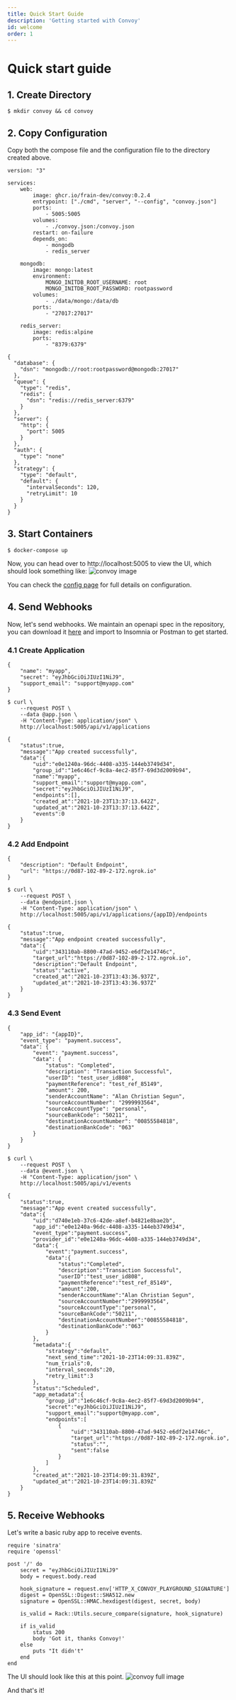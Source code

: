 ```yaml
---
title: Quick Start Guide
description: 'Getting started with Convoy'
id: welcome
order: 1
---
```


# Quick start guide

## 1. Create Directory

```bash[bash]
$ mkdir convoy && cd convoy
```

## 2. Copy Configuration

Copy both the compose file and the configuration file to the directory created above.

```yml[docker-compose.yml]
version: "3"

services:
    web:
        image: ghcr.io/frain-dev/convoy:0.2.4
        entrypoint: ["./cmd", "server", "--config", "convoy.json"]
        ports:
            - 5005:5005
        volumes:
            - ./convoy.json:/convoy.json
        restart: on-failure
        depends_on:
            - mongodb
            - redis_server

    mongodb:
        image: mongo:latest
        environment:
            MONGO_INITDB_ROOT_USERNAME: root
            MONGO_INITDB_ROOT_PASSWORD: rootpassword
        volumes:
            - ./data/mongo:/data/db
        ports:
            - "27017:27017"

    redis_server:
        image: redis:alpine
        ports:
            - "8379:6379"
```

```json[convoy.json]
{
  "database": {
    "dsn": "mongodb://root:rootpassword@mongodb:27017"
  },
  "queue": {
    "type": "redis",
    "redis": {
      "dsn": "redis://redis_server:6379"
    }
  },
  "server": {
    "http": {
      "port": 5005
    }
  },
  "auth": {
    "type": "none"
  },
  "strategy": {
    "type": "default",
    "default": {
      "intervalSeconds": 120,
      "retryLimit": 10
    }
  }
}
```

## 3. Start Containers

```bash[bash]
$ docker-compose up
```

Now, you can head over to http://localhost:5005 to view the UI, which should look something like:
![convoy image](../../docs-assets/convoy-ui.png)

You can check the [config page](./docs/configuration) for full details on configuration.

## 4. Send Webhooks

Now, let's send webhooks. We maintain an openapi spec in the repository, you can download it [here](https://raw.githubusercontent.com/frain-dev/convoy/main/docs/v3/openapi3.json) and import to Insomnia or Postman to get started.

### 4.1 Create Application

```json[Sample Payload]
{
    "name": "myapp",
    "secret": "eyJhbGciOiJIUzI1NiJ9",
    "support_email": "support@myapp.com"
}
```

```bash[bash]
$ curl \
    --request POST \
    --data @app.json \
    -H "Content-Type: application/json" \
    http://localhost:5005/api/v1/applications
```

```json[Response]
{
    "status":true,
    "message":"App created successfully",
    "data":{
        "uid":"e0e1240a-96dc-4408-a335-144eb3749d34",
        "group_id":"1e6c46cf-9c8a-4ec2-85f7-69d3d2009b94",
        "name":"myapp",
        "support_email":"support@myapp.com",
        "secret":"eyJhbGciOiJIUzI1NiJ9",
        "endpoints":[],
        "created_at":"2021-10-23T13:37:13.642Z",
        "updated_at":"2021-10-23T13:37:13.642Z",
        "events":0
    }
}
```

### 4.2 Add Endpoint

```json[Sample Payload]
{
    "description": "Default Endpoint",
    "url": "https://0d87-102-89-2-172.ngrok.io"
}
```

```bash[bash]
$ curl \
    --request POST \
    --data @endpoint.json \
    -H "Content-Type: application/json" \
    http://localhost:5005/api/v1/applications/{appID}/endpoints
```

```json[Response]
{
    "status":true,
    "message":"App endpoint created successfully",
    "data":{
        "uid":"343110ab-8800-47ad-9452-e6df2e14746c",
        "target_url":"https://0d87-102-89-2-172.ngrok.io",
        "description":"Default Endpoint",
        "status":"active",
        "created_at":"2021-10-23T13:43:36.937Z",
        "updated_at":"2021-10-23T13:43:36.937Z"
    }
}
```

### 4.3 Send Event

```json[Sample Payload]
{
	"app_id": "{appID}",
	"event_type": "payment.success",
	"data": {
		"event": "payment.success",
		"data": {
			"status": "Completed",
			"description": "Transaction Successful",
			"userID": "test_user_id808",
			"paymentReference": "test_ref_85149",
			"amount": 200,
			"senderAccountName": "Alan Christian Segun",
			"sourceAccountNumber": "2999993564",
			"sourceAccountType": "personal",
			"sourceBankCode": "50211",
			"destinationAccountNumber": "00855584818",
			"destinationBankCode": "063"
		}
	}
}
```

```bash[bash]
$ curl \
    --request POST \
    --data @event.json \
    -H "Content-Type: application/json" \
    http://localhost:5005/api/v1/events
```

```json[Response]
{
    "status":true,
    "message":"App event created successfully",
    "data":{
        "uid":"d740e1eb-37c6-42de-a8ef-b4821e8bae2b",
        "app_id":"e0e1240a-96dc-4408-a335-144eb3749d34",
        "event_type":"payment.success",
        "provider_id":"e0e1240a-96dc-4408-a335-144eb3749d34",
        "data":{
            "event":"payment.success",
            "data":{
                "status":"Completed",
                "description":"Transaction Successful",
                "userID":"test_user_id808",
                "paymentReference":"test_ref_85149",
                "amount":200,
                "senderAccountName":"Alan Christian Segun",
                "sourceAccountNumber":"2999993564",
                "sourceAccountType":"personal",
                "sourceBankCode":"50211",
                "destinationAccountNumber":"00855584818",
                "destinationBankCode":"063"
            }
        },
        "metadata":{
            "strategy":"default",
            "next_send_time":"2021-10-23T14:09:31.839Z",
            "num_trials":0,
            "interval_seconds":20,
            "retry_limit":3
        },
        "status":"Scheduled",
        "app_metadata":{
            "group_id":"1e6c46cf-9c8a-4ec2-85f7-69d3d2009b94",
            "secret":"eyJhbGciOiJIUzI1NiJ9",
            "support_email":"support@myapp.com",
            "endpoints":[
                {
                    "uid":"343110ab-8800-47ad-9452-e6df2e14746c",
                    "target_url":"https://0d87-102-89-2-172.ngrok.io",
                    "status":"",
                    "sent":false
                }
            ]
        },
        "created_at":"2021-10-23T14:09:31.839Z",
        "updated_at":"2021-10-23T14:09:31.839Z"
    }
}
```

## 5. Receive Webhooks

Let's write a basic ruby app to receive events.

```ruby[Ruby App]
require 'sinatra'
require 'openssl'

post '/' do
    secret = "eyJhbGciOiJIUzI1NiJ9"
    body = request.body.read

    hook_signature = request.env['HTTP_X_CONVOY_PLAYGROUND_SIGNATURE']
    digest = OpenSSL::Digest::SHA512.new
    signature = OpenSSL::HMAC.hexdigest(digest, secret, body)

    is_valid = Rack::Utils.secure_compare(signature, hook_signature)

    if is_valid
        status 200
        body 'Got it, thanks Convoy!'
    else
        puts "It didn't"
    end
end

```

The UI should look like this at this point.
![convoy full image](../../docs-assets/convoy-full-ui.png)

And that's it!

